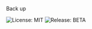 Back up

![License: MIT](https://img.shields.io/badge/License-MIT-yellow.svg)
![Release: BETA](https://img.shields.io/badge/Release-BETA-orange)
